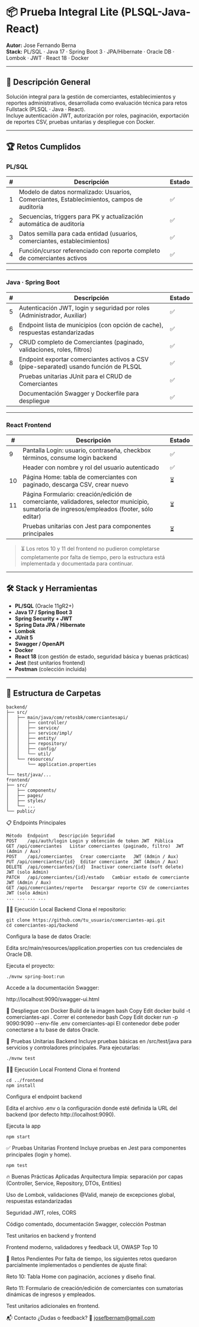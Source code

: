 # 📦 Prueba Integral Lite (PLSQL-Java-React)

**Autor:** Jose Fernando Berna  
**Stack:** PL/SQL · Java 17 · Spring Boot 3 · JPA/Hibernate · Oracle DB · Lombok · JWT · React 18 · Docker

---

## 🚀 Descripción General

Solución integral para la gestión de comerciantes, establecimientos y reportes administrativos, desarrollada como evaluación técnica para retos Fullstack (PLSQL · Java · React).  
Incluye autenticación JWT, autorización por roles, paginación, exportación de reportes CSV, pruebas unitarias y despliegue con Docker.

---

## 🏆 Retos Cumplidos

### PL/SQL

| #   | Descripción                                                        | Estado |
|-----|--------------------------------------------------------------------|--------|
| 1   | Modelo de datos normalizado: Usuarios, Comerciantes, Establecimientos, campos de auditoría | ✅     |
| 2   | Secuencias, triggers para PK y actualización automática de auditoría | ✅     |
| 3   | Datos semilla para cada entidad (usuarios, comerciantes, establecimientos) | ✅     |
| 4   | Función/cursor referenciado con reporte completo de comerciantes activos | ✅     |

---

### Java · Spring Boot

| #   | Descripción                                                        | Estado |
|-----|--------------------------------------------------------------------|--------|
| 5   | Autenticación JWT, login y seguridad por roles (Administrador, Auxiliar) | ✅     |
| 6   | Endpoint lista de municipios (con opción de cache), respuestas estandarizadas | ✅     |
| 7   | CRUD completo de Comerciantes (paginado, validaciones, roles, filtros) | ✅     |
| 8   | Endpoint exportar comerciantes activos a CSV (pipe-separated) usando función de PLSQL | ✅     |
|     | Pruebas unitarias JUnit para el CRUD de Comerciantes | ✅     |
|     | Documentación Swagger y Dockerfile para despliegue | ✅     |

---

### React Frontend

| #   | Descripción                                                        | Estado |
|-----|--------------------------------------------------------------------|--------|
| 9   | Pantalla Login: usuario, contraseña, checkbox términos, consume login backend | ✅     |
|     | Header con nombre y rol del usuario autenticado                    | ✅     |
| 10  | Página Home: tabla de comerciantes con paginado, descarga CSV, crear nuevo | ⏳     |
| 11  | Página Formulario: creación/edición de comerciante, validadores, selector municipio, sumatoria de ingresos/empleados (footer, sólo editar) | ⏳     |
|     | Pruebas unitarias con Jest para componentes principales            | ⏳     |

> ⏳ Los retos 10 y 11 del frontend no pudieron completarse completamente por falta de tiempo, pero la estructura está implementada y documentada para continuar. 

---

## 🛠️ Stack y Herramientas

- **PL/SQL** (Oracle 11gR2+)
- **Java 17 / Spring Boot 3**
- **Spring Security + JWT**
- **Spring Data JPA / Hibernate**
- **Lombok**
- **JUnit 5**
- **Swagger / OpenAPI**
- **Docker**
- **React 18** (con gestión de estado, seguridad básica y buenas prácticas)
- **Jest** (test unitarios frontend)
- **Postman** (colección incluida)

---

## 📑 Estructura de Carpetas

```shell
backend/
├── src/
│   ├── main/java/com/retosbk/comerciantesapi/
│   │   ├── controller/
│   │   ├── service/
│   │   ├── service/impl/
│   │   ├── entity/
│   │   ├── repository/
│   │   ├── config/
│   │   └── util/
│   └── resources/
│       └── application.properties
│
└── test/java/...
frontend/
├── src/
│   ├── components/
│   ├── pages/
│   ├── styles/
│   └── ...
└── public/
```

📋 Endpoints Principales
```shell
Método	Endpoint	Descripción	Seguridad
POST	/api/auth/login	Login y obtención de token JWT	Pública
GET	/api/comerciantes	Listar comerciantes (paginado, filtro)	JWT (Admin / Aux)
POST	/api/comerciantes	Crear comerciante	JWT (Admin / Aux)
PUT	/api/comerciantes/{id}	Editar comerciante	JWT (Admin / Aux)
DELETE	/api/comerciantes/{id}	Inactivar comerciante (soft delete)	JWT (solo Admin)
PATCH	/api/comerciantes/{id}/estado	Cambiar estado de comerciante	JWT (Admin / Aux)
GET	/api/comerciantes/reporte	Descargar reporte CSV de comerciantes	JWT (solo Admin)
...	...	...	...
```

🧑‍💻 Ejecución Local Backend
Clona el repositorio:

```shell
git clone https://github.com/tu_usuario/comerciantes-api.git
cd comerciantes-api/backend
```

Configura la base de datos Oracle:

Edita src/main/resources/application.properties con tus credenciales de Oracle DB.

Ejecuta el proyecto:

```shell
./mvnw spring-boot:run
```
Accede a la documentación Swagger:

http://localhost:9090/swagger-ui.html

🐳 Despliegue con Docker
Build de la imagen
bash
Copy
Edit
docker build -t comerciantes-api .
Correr el contenedor
bash
Copy
Edit
docker run -p 9090:9090 --env-file .env comerciantes-api
El contenedor debe poder conectarse a tu base de datos Oracle.

🧪 Pruebas Unitarias Backend
Incluye pruebas básicas en /src/test/java para servicios y controladores principales.
Para ejecutarlas:

```shell
./mvnw test
```
🧑‍💻 Ejecución Local Frontend
Clona el frontend

```shell
cd ../frontend
npm install
```
Configura el endpoint backend

Edita el archivo .env o la configuración donde esté definida la URL del backend (por defecto http://localhost:9090).

Ejecuta la app

```shell
npm start
```
✅ Pruebas Unitarias Frontend
Incluye pruebas en Jest para componentes principales (login y home).

```shell
npm test
```
🔥 Buenas Prácticas Aplicadas
Arquitectura limpia: separación por capas (Controller, Service, Repository, DTOs, Entities)

Uso de Lombok, validaciones @Valid, manejo de excepciones global, respuestas estandarizadas

Seguridad JWT, roles, CORS

Código comentado, documentación Swagger, colección Postman

Test unitarios en backend y frontend

Frontend moderno, validadores y feedback UI, OWASP Top 10

📝 Retos Pendientes
Por falta de tiempo, los siguientes retos quedaron parcialmente implementados o pendientes de ajuste final:

Reto 10: Tabla Home con paginación, acciones y diseño final.

Reto 11: Formulario de creación/edición de comerciantes con sumatorias dinámicas de ingresos y empleados.

Test unitarios adicionales en frontend.

📬 Contacto
¿Dudas o feedback?
📧 josefbernam@gmail.com